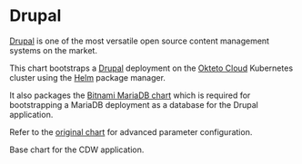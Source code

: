 # Drupal

[Drupal](https://www.drupal.org/) is one of the most versatile open source content management systems on the market.

This chart bootstraps a [Drupal](https://github.com/bitnami/bitnami-docker-drupal) deployment on the [Okteto Cloud](https://okteto.com/) Kubernetes cluster using the [Helm](https://helm.sh) package manager.

It also packages the [Bitnami MariaDB chart](https://github.com/kubernetes/charts/tree/master/stable/mariadb) which is required for bootstrapping a MariaDB deployment as a database for the Drupal application.

Refer to the [original chart](https://github.com/helm/charts/blob/master/stable/drupal/README.md) for advanced parameter configuration.

Base chart for the CDW application.
